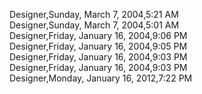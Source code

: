 ﻿Designer,Sunday, March 7, 2004,5:21 AM  Designer,Sunday, March 7, 2004,5:01 AM  Designer,Friday, January 16, 2004,9:06 PM  Designer,Friday, January 16, 2004,9:05 PM  Designer,Friday, January 16, 2004,9:03 PM  Designer,Friday, January 16, 2004,9:03 PM  Designer,Monday, January 16, 2012,7:22 PM
